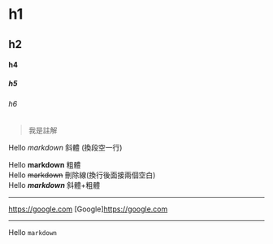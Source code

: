 # h1
## h2
#### h4
##### h5
###### h6

>我是註解

Hello *markdown* 斜體 (換段空一行)

Hello **markdown** 粗體  
Hello ~~markdown~~ 刪除線(換行後面接兩個空白)  
Hello ***markdown*** 斜體+粗體  

---

<https://google.com>
[Google]<https://google.com>

---

Hello `markdown`